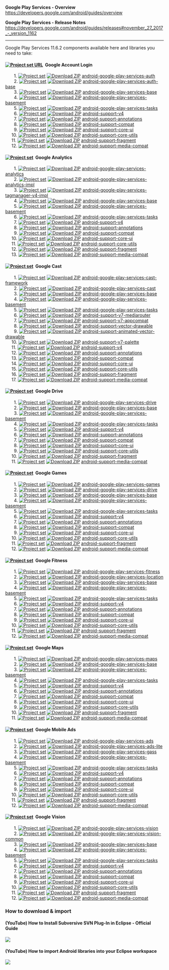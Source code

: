**Google Play Services - Overview**<br/>
https://developers.google.com/android/guides/overview

**Google Play Services - Release Notes**<br/>
https://developers.google.com/android/guides/releases#november_27_2017_-_version_1162

---

Google Play Services 11.6.2 components available here and libraries you need to take:

#### [<img src="https://goo.gl/1VmF4W" title="Project set URL" align="top" />](https://raw.githubusercontent.com/dandar3/android-google-play-services-auth/11.6.2/.projectset) &#160;Google Account Login
&#160;&#160;&#160;&#160;&#160;&#160;&#160;1. [<img src="https://goo.gl/1VmF4W" title="Project set" align="top" />](https://raw.githubusercontent.com/dandar3/android-google-play-services-auth/11.6.2/.projectset)                  [<img src="https://goo.gl/23is9U" title="Download ZIP" align="top" />](https://github.com/dandar3/android-google-play-services-auth/archive/11.6.2.zip)                                 [android-google-play-services-auth](https://github.com/dandar3/android-google-play-services-auth/tree/11.6.2)<br/>
&#160;&#160;&#160;&#160;&#160;&#160;&#160;2. [<img src="https://goo.gl/1VmF4W" title="Project set" align="top" />](https://raw.githubusercontent.com/dandar3/android-google-play-services-auth-base/11.6.2/.projectset)             [<img src="https://goo.gl/23is9U" title="Download ZIP" align="top" />](https://github.com/dandar3/android-google-play-services-auth-base/archive/11.6.2.zip)                            [android-google-play-services-auth-base](https://github.com/dandar3/android-google-play-services-auth-base/tree/11.6.2)<br/>
&#160;&#160;&#160;&#160;&#160;&#160;&#160;3. [<img src="https://goo.gl/1VmF4W" title="Project set" align="top" />](https://raw.githubusercontent.com/dandar3/android-google-play-services-base/11.6.2/.projectset)                  [<img src="https://goo.gl/23is9U" title="Download ZIP" align="top" />](https://github.com/dandar3/android-google-play-services-base/archive/11.6.2.zip)                                 [android-google-play-services-base](https://github.com/dandar3/android-google-play-services-base/tree/11.6.2)<br/>
&#160;&#160;&#160;&#160;&#160;&#160;&#160;4. [<img src="https://goo.gl/1VmF4W" title="Project set" align="top" />](https://raw.githubusercontent.com/dandar3/android-google-play-services-basement/11.6.2/.projectset)              [<img src="https://goo.gl/23is9U" title="Download ZIP" align="top" />](https://github.com/dandar3/android-google-play-services-basement/archive/11.6.2.zip)                             [android-google-play-services-basement](https://github.com/dandar3/android-google-play-services-basement/tree/11.6.2)<br/>
&#160;&#160;&#160;&#160;&#160;&#160;&#160;5. [<img src="https://goo.gl/1VmF4W" title="Project set" align="top" />](https://raw.githubusercontent.com/dandar3/android-google-play-services-tasks/11.6.2/.projectset)                 [<img src="https://goo.gl/23is9U" title="Download ZIP" align="top" />](https://github.com/dandar3/android-google-play-services-tasks/archive/11.6.2.zip)                                [android-google-play-services-tasks](https://github.com/dandar3/android-google-play-services-tasks/tree/11.6.2)<br/>
&#160;&#160;&#160;&#160;&#160;&#160;&#160;6. [<img src="https://goo.gl/1VmF4W" title="Project set" align="top" />](https://raw.githubusercontent.com/dandar3/android-support-v4/27.0.2/.projectset)                                 [<img src="https://goo.gl/23is9U" title="Download ZIP" align="top" />](https://github.com/dandar3/android-support-v4/archive/27.0.2.zip)                                                [android-support-v4](https://github.com/dandar3/android-support-v4/tree/27.0.2)<br/>
&#160;&#160;&#160;&#160;&#160;&#160;&#160;7. [<img src="https://goo.gl/1VmF4W" title="Project set" align="top" />](https://raw.githubusercontent.com/dandar3/android-support-annotations/27.0.2/.projectset)                        [<img src="https://goo.gl/23is9U" title="Download ZIP" align="top" />](https://github.com/dandar3/android-support-annotations/archive/27.0.2.zip)                                       [android-support-annotations](https://github.com/dandar3/android-support-annotations/tree/27.0.2)<br/>
&#160;&#160;&#160;&#160;&#160;&#160;&#160;8. [<img src="https://goo.gl/1VmF4W" title="Project set" align="top" />](https://raw.githubusercontent.com/dandar3/android-support-compat/27.0.2/.projectset)                             [<img src="https://goo.gl/23is9U" title="Download ZIP" align="top" />](https://github.com/dandar3/android-support-compat/archive/27.0.2.zip)                                            [android-support-compat](https://github.com/dandar3/android-support-compat/tree/27.0.2)<br/>
&#160;&#160;&#160;&#160;&#160;&#160;&#160;9. [<img src="https://goo.gl/1VmF4W" title="Project set" align="top" />](https://raw.githubusercontent.com/dandar3/android-support-core-ui/27.0.2/.projectset)                            [<img src="https://goo.gl/23is9U" title="Download ZIP" align="top" />](https://github.com/dandar3/android-support-core-ui/archive/27.0.2.zip)                                           [android-support-core-ui](https://github.com/dandar3/android-support-core-ui/tree/27.0.2)<br/>
&#160;&#160;&#160;&#160;&#160;10.            [<img src="https://goo.gl/1VmF4W" title="Project set" align="top" />](https://raw.githubusercontent.com/dandar3/android-support-core-utils/27.0.2/.projectset)                         [<img src="https://goo.gl/23is9U" title="Download ZIP" align="top" />](https://github.com/dandar3/android-support-core-utils/archive/27.0.2.zip)                                        [android-support-core-utils](https://github.com/dandar3/android-support-core-utils/tree/27.0.2)<br/>
&#160;&#160;&#160;&#160;&#160;11.            [<img src="https://goo.gl/1VmF4W" title="Project set" align="top" />](https://raw.githubusercontent.com/dandar3/android-support-fragment/27.0.2/.projectset)                           [<img src="https://goo.gl/23is9U" title="Download ZIP" align="top" />](https://github.com/dandar3/android-support-fragment/archive/27.0.2.zip)                                          [android-support-fragment](https://github.com/dandar3/android-support-fragment/tree/27.0.2)<br/>
&#160;&#160;&#160;&#160;&#160;12.            [<img src="https://goo.gl/1VmF4W" title="Project set" align="top" />](https://raw.githubusercontent.com/dandar3/android-support-media-compat/27.0.2/.projectset)                       [<img src="https://goo.gl/23is9U" title="Download ZIP" align="top" />](https://github.com/dandar3/android-support-media-compat/archive/27.0.2.zip)                                      [android-support-media-compat](https://github.com/dandar3/android-support-media-compat/tree/27.0.2)<br/>

#### [<img src="https://goo.gl/1VmF4W" title="Project set" align="top" />](https://raw.githubusercontent.com/dandar3/android-google-play-services-analytics/11.6.2/.projectset) &#160;Google Analytics
&#160;&#160;&#160;&#160;&#160;&#160;&#160;1. [<img src="https://goo.gl/1VmF4W" title="Project set" align="top" />](https://raw.githubusercontent.com/dandar3/android-google-play-services-analytics/11.6.2/.projectset)             [<img src="https://goo.gl/23is9U" title="Download ZIP" align="top" />](https://raw.githubusercontent.com/dandar3/android-google-play-services-analytics/archive/11.6.2.zip)             [android-google-play-services-analytics](https://github.com/dandar3/android-google-play-services-analytics/tree/11.6.2)<br/>
&#160;&#160;&#160;&#160;&#160;&#160;&#160;2. [<img src="https://goo.gl/1VmF4W" title="Project set" align="top" />](https://raw.githubusercontent.com/dandar3/android-google-play-services-analytics-impl/11.6.2/.projectset)        [<img src="https://goo.gl/23is9U" title="Download ZIP" align="top" />](https://raw.githubusercontent.com/dandar3/android-google-play-services-analytics-impl/archive/11.6.2.zip)        [android-google-play-services-analytics-impl](https://github.com/dandar3/android-google-play-services-analytics-impl/tree/11.6.2)<br/>
&#160;&#160;&#160;&#160;&#160;&#160;&#160;3. [<img src="https://goo.gl/1VmF4W" title="Project set" align="top" />](https://raw.githubusercontent.com/dandar3/android-google-play-services-tagmanager-v4-impl/11.6.2/.projectset)    [<img src="https://goo.gl/23is9U" title="Download ZIP" align="top" />](https://raw.githubusercontent.com/dandar3/android-google-play-services-tagmanager-v4-impl/archive/11.6.2.zip)    [android-google-play-services-tagmanager-v4-impl](https://github.com/dandar3/android-google-play-services-tagmanager-v4-impl/tree/11.6.2)<br/>
&#160;&#160;&#160;&#160;&#160;&#160;&#160;4. [<img src="https://goo.gl/1VmF4W" title="Project set" align="top" />](https://raw.githubusercontent.com/dandar3/android-google-play-services-base/11.6.2/.projectset)                  [<img src="https://goo.gl/23is9U" title="Download ZIP" align="top" />](https://raw.githubusercontent.com/dandar3/android-google-play-services-base/archive/11.6.2.zip)                  [android-google-play-services-base](https://github.com/dandar3/android-google-play-services-base/tree/11.6.2)<br/>
&#160;&#160;&#160;&#160;&#160;&#160;&#160;5. [<img src="https://goo.gl/1VmF4W" title="Project set" align="top" />](https://raw.githubusercontent.com/dandar3/android-google-play-services-basement/11.6.2/.projectset)              [<img src="https://goo.gl/23is9U" title="Download ZIP" align="top" />](https://raw.githubusercontent.com/dandar3/android-google-play-services-basement/archive/11.6.2.zip)              [android-google-play-services-basement](https://github.com/dandar3/android-google-play-services-basement/tree/11.6.2)<br/>
&#160;&#160;&#160;&#160;&#160;&#160;&#160;6. [<img src="https://goo.gl/1VmF4W" title="Project set" align="top" />](https://raw.githubusercontent.com/dandar3/android-google-play-services-tasks/11.6.2/.projectset)                 [<img src="https://goo.gl/23is9U" title="Download ZIP" align="top" />](https://raw.githubusercontent.com/dandar3/android-google-play-services-tasks/archive/11.6.2.zip)                 [android-google-play-services-tasks](https://github.com/dandar3/android-google-play-services-tasks/tree/11.6.2)<br/>
&#160;&#160;&#160;&#160;&#160;&#160;&#160;7. [<img src="https://goo.gl/1VmF4W" title="Project set" align="top" />](https://raw.githubusercontent.com/dandar3/android-support-v4/27.0.2/.projectset)                                 [<img src="https://goo.gl/23is9U" title="Download ZIP" align="top" />](https://github.com/dandar3/android-support-v4/archive/27.0.2.zip)                                                [android-support-v4](https://github.com/dandar3/android-support-v4/tree/27.0.2)<br/>
&#160;&#160;&#160;&#160;&#160;&#160;&#160;8. [<img src="https://goo.gl/1VmF4W" title="Project set" align="top" />](https://raw.githubusercontent.com/dandar3/android-support-annotations/27.0.2/.projectset)                        [<img src="https://goo.gl/23is9U" title="Download ZIP" align="top" />](https://github.com/dandar3/android-support-annotations/archive/27.0.2.zip)                                       [android-support-annotations](https://github.com/dandar3/android-support-annotations/tree/27.0.2)<br/>
&#160;&#160;&#160;&#160;&#160;&#160;&#160;9. [<img src="https://goo.gl/1VmF4W" title="Project set" align="top" />](https://raw.githubusercontent.com/dandar3/android-support-compat/27.0.2/.projectset)                             [<img src="https://goo.gl/23is9U" title="Download ZIP" align="top" />](https://github.com/dandar3/android-support-compat/archive/27.0.2.zip)                                            [android-support-compat](https://github.com/dandar3/android-support-compat/tree/27.0.2)<br/>
&#160;&#160;&#160;&#160;&#160;10.            [<img src="https://goo.gl/1VmF4W" title="Project set" align="top" />](https://raw.githubusercontent.com/dandar3/android-support-core-ui/27.0.2/.projectset)                            [<img src="https://goo.gl/23is9U" title="Download ZIP" align="top" />](https://github.com/dandar3/android-support-core-ui/archive/27.0.2.zip)                                           [android-support-core-ui](https://github.com/dandar3/android-support-core-ui/tree/27.0.2)<br/>
&#160;&#160;&#160;&#160;&#160;11.            [<img src="https://goo.gl/1VmF4W" title="Project set" align="top" />](https://raw.githubusercontent.com/dandar3/android-support-core-utils/27.0.2/.projectset)                         [<img src="https://goo.gl/23is9U" title="Download ZIP" align="top" />](https://github.com/dandar3/android-support-core-utils/archive/27.0.2.zip)                                        [android-support-core-utils](https://github.com/dandar3/android-support-core-utils/tree/27.0.2)<br/>
&#160;&#160;&#160;&#160;&#160;12.            [<img src="https://goo.gl/1VmF4W" title="Project set" align="top" />](https://raw.githubusercontent.com/dandar3/android-support-fragment/27.0.2/.projectset)                           [<img src="https://goo.gl/23is9U" title="Download ZIP" align="top" />](https://github.com/dandar3/android-support-fragment/archive/27.0.2.zip)                                          [android-support-fragment](https://github.com/dandar3/android-support-fragment/tree/27.0.2)<br/>
&#160;&#160;&#160;&#160;&#160;13.            [<img src="https://goo.gl/1VmF4W" title="Project set" align="top" />](https://raw.githubusercontent.com/dandar3/android-support-media-compat/27.0.2/.projectset)                       [<img src="https://goo.gl/23is9U" title="Download ZIP" align="top" />](https://github.com/dandar3/android-support-media-compat/archive/27.0.2.zip)                                      [android-support-media-compat](https://github.com/dandar3/android-support-media-compat/tree/27.0.2)<br/>

#### [<img src="https://goo.gl/1VmF4W" title="Project set" align="top" />](https://raw.githubusercontent.com/dandar3/android-google-play-services-cast-framework/11.6.2/.projectset) &#160;Google Cast
&#160;&#160;&#160;&#160;&#160;&#160;&#160;1. [<img src="https://goo.gl/1VmF4W" title="Project set" align="top" />](https://raw.githubusercontent.com/dandar3/android-google-play-services-cast-framework/11.6.2/.projectset)        [<img src="https://goo.gl/23is9U" title="Download ZIP" align="top" />](https://raw.githubusercontent.com/dandar3/android-google-play-services-cast-framework/archive/11.6.2.zip)        [android-google-play-services-cast-framework](https://github.com/dandar3/android-google-play-services-cast-framework/tree/11.6.2)<br/>
&#160;&#160;&#160;&#160;&#160;&#160;&#160;2. [<img src="https://goo.gl/1VmF4W" title="Project set" align="top" />](https://raw.githubusercontent.com/dandar3/android-google-play-services-cast/11.6.2/.projectset)                  [<img src="https://goo.gl/23is9U" title="Download ZIP" align="top" />](https://raw.githubusercontent.com/dandar3/android-google-play-services-cast/archive/11.6.2.zip)                  [android-google-play-services-cast](https://github.com/dandar3/android-google-play-services-cast/tree/11.6.2)<br/>
&#160;&#160;&#160;&#160;&#160;&#160;&#160;3. [<img src="https://goo.gl/1VmF4W" title="Project set" align="top" />](https://raw.githubusercontent.com/dandar3/android-google-play-services-base/11.6.2/.projectset)                  [<img src="https://goo.gl/23is9U" title="Download ZIP" align="top" />](https://raw.githubusercontent.com/dandar3/android-google-play-services-base/archive/11.6.2.zip)                  [android-google-play-services-base](https://github.com/dandar3/android-google-play-services-base/tree/11.6.2)<br/>
&#160;&#160;&#160;&#160;&#160;&#160;&#160;4. [<img src="https://goo.gl/1VmF4W" title="Project set" align="top" />](https://raw.githubusercontent.com/dandar3/android-google-play-services-basement/11.6.2/.projectset)              [<img src="https://goo.gl/23is9U" title="Download ZIP" align="top" />](https://raw.githubusercontent.com/dandar3/android-google-play-services-basement/archive/11.6.2.zip)              [android-google-play-services-basement](https://github.com/dandar3/android-google-play-services-basement/tree/11.6.2)<br/>
&#160;&#160;&#160;&#160;&#160;&#160;&#160;5. [<img src="https://goo.gl/1VmF4W" title="Project set" align="top" />](https://raw.githubusercontent.com/dandar3/android-google-play-services-tasks/11.6.2/.projectset)                 [<img src="https://goo.gl/23is9U" title="Download ZIP" align="top" />](https://raw.githubusercontent.com/dandar3/android-google-play-services-tasks/archive/11.6.2.zip)                 [android-google-play-services-tasks](https://github.com/dandar3/android-google-play-services-tasks/tree/11.6.2)<br/>
&#160;&#160;&#160;&#160;&#160;&#160;&#160;6. [<img src="https://goo.gl/1VmF4W" title="Project set" align="top" />](https://raw.githubusercontent.com/dandar3/android-support-v7-mediarouter/27.0.2/.projectset)                     [<img src="https://goo.gl/23is9U" title="Download ZIP" align="top" />](https://raw.githubusercontent.com/dandar3/android-support-v7-mediarouter/archive/27.0.2.zip)                     [android-support-v7-mediarouter](https://github.com/dandar3/android-support-v7-mediarouter/tree/27.0.2)<br/>
&#160;&#160;&#160;&#160;&#160;&#160;&#160;7. [<img src="https://goo.gl/1VmF4W" title="Project set" align="top" />](https://raw.githubusercontent.com/dandar3/android-support-v7-appcompat/27.0.2/.projectset)                       [<img src="https://goo.gl/23is9U" title="Download ZIP" align="top" />](https://raw.githubusercontent.com/dandar3/android-support-v7-appcompat/archive/27.0.2.zip)                       [android-support-v7-appcompat](https://github.com/dandar3/android-support-v7-appcompat/tree/27.0.2)<br/>
&#160;&#160;&#160;&#160;&#160;&#160;&#160;8. [<img src="https://goo.gl/1VmF4W" title="Project set" align="top" />](https://raw.githubusercontent.com/dandar3/android-support-vector-drawable/27.0.2/.projectset)                    [<img src="https://goo.gl/23is9U" title="Download ZIP" align="top" />](https://raw.githubusercontent.com/dandar3/android-support-vector-drawable/archive/27.0.2.zip)                    [android-support-vector-drawable](https://github.com/dandar3/android-support-vector-drawable/tree/27.0.2)<br/>
&#160;&#160;&#160;&#160;&#160;&#160;&#160;9. [<img src="https://goo.gl/1VmF4W" title="Project set" align="top" />](https://raw.githubusercontent.com/dandar3/android-support-animated-vector-drawable/27.0.2/.projectset)           [<img src="https://goo.gl/23is9U" title="Download ZIP" align="top" />](https://raw.githubusercontent.com/dandar3/android-support-animated-vector-drawable/archive/27.0.2.zip)           [android-support-animated-vector-drawable](https://github.com/dandar3/android-support-animated-vector-drawable/tree/27.0.2)<br/>
&#160;&#160;&#160;&#160;&#160;10.            [<img src="https://goo.gl/1VmF4W" title="Project set" align="top" />](https://raw.githubusercontent.com/dandar3/android-support-v7-palette/27.0.2/.projectset)                         [<img src="https://goo.gl/23is9U" title="Download ZIP" align="top" />](https://raw.githubusercontent.com/dandar3/android-support-v7-palette/archive/27.0.2.zip)                         [android-support-v7-palette](https://github.com/dandar3/android-support-v7-palette/tree/27.0.2)<br/>
&#160;&#160;&#160;&#160;&#160;11.            [<img src="https://goo.gl/1VmF4W" title="Project set" align="top" />](https://raw.githubusercontent.com/dandar3/android-support-v4/27.0.2/.projectset)                                 [<img src="https://goo.gl/23is9U" title="Download ZIP" align="top" />](https://github.com/dandar3/android-support-v4/archive/27.0.2.zip)                                                [android-support-v4](https://github.com/dandar3/android-support-v4/tree/27.0.2)<br/>
&#160;&#160;&#160;&#160;&#160;12.            [<img src="https://goo.gl/1VmF4W" title="Project set" align="top" />](https://raw.githubusercontent.com/dandar3/android-support-annotations/27.0.2/.projectset)                        [<img src="https://goo.gl/23is9U" title="Download ZIP" align="top" />](https://github.com/dandar3/android-support-annotations/archive/27.0.2.zip)                                       [android-support-annotations](https://github.com/dandar3/android-support-annotations/tree/27.0.2)<br/>
&#160;&#160;&#160;&#160;&#160;13.            [<img src="https://goo.gl/1VmF4W" title="Project set" align="top" />](https://raw.githubusercontent.com/dandar3/android-support-compat/27.0.2/.projectset)                             [<img src="https://goo.gl/23is9U" title="Download ZIP" align="top" />](https://github.com/dandar3/android-support-compat/archive/27.0.2.zip)                                            [android-support-compat](https://github.com/dandar3/android-support-compat/tree/27.0.2)<br/>
&#160;&#160;&#160;&#160;&#160;14.            [<img src="https://goo.gl/1VmF4W" title="Project set" align="top" />](https://raw.githubusercontent.com/dandar3/android-support-core-ui/27.0.2/.projectset)                            [<img src="https://goo.gl/23is9U" title="Download ZIP" align="top" />](https://github.com/dandar3/android-support-core-ui/archive/27.0.2.zip)                                           [android-support-core-ui](https://github.com/dandar3/android-support-core-ui/tree/27.0.2)<br/>
&#160;&#160;&#160;&#160;&#160;15.            [<img src="https://goo.gl/1VmF4W" title="Project set" align="top" />](https://raw.githubusercontent.com/dandar3/android-support-core-utils/27.0.2/.projectset)                         [<img src="https://goo.gl/23is9U" title="Download ZIP" align="top" />](https://github.com/dandar3/android-support-core-utils/archive/27.0.2.zip)                                        [android-support-core-utils](https://github.com/dandar3/android-support-core-utils/tree/27.0.2)<br/>
&#160;&#160;&#160;&#160;&#160;16.            [<img src="https://goo.gl/1VmF4W" title="Project set" align="top" />](https://raw.githubusercontent.com/dandar3/android-support-fragment/27.0.2/.projectset)                           [<img src="https://goo.gl/23is9U" title="Download ZIP" align="top" />](https://github.com/dandar3/android-support-fragment/archive/27.0.2.zip)                                          [android-support-fragment](https://github.com/dandar3/android-support-fragment/tree/27.0.2)<br/>
&#160;&#160;&#160;&#160;&#160;17.            [<img src="https://goo.gl/1VmF4W" title="Project set" align="top" />](https://raw.githubusercontent.com/dandar3/android-support-media-compat/27.0.2/.projectset)                       [<img src="https://goo.gl/23is9U" title="Download ZIP" align="top" />](https://github.com/dandar3/android-support-media-compat/archive/27.0.2.zip)                                      [android-support-media-compat](https://github.com/dandar3/android-support-media-compat/tree/27.0.2)<br/>

#### [<img src="https://goo.gl/1VmF4W" title="Project set" align="top" />](https://raw.githubusercontent.com/dandar3/android-google-play-services-drive/11.6.2/.projectset) &#160;Google Drive
&#160;&#160;&#160;&#160;&#160;&#160;&#160;1. [<img src="https://goo.gl/1VmF4W" title="Project set" align="top" />](https://raw.githubusercontent.com/dandar3/android-google-play-services-drive/11.6.2/.projectset)                 [<img src="https://goo.gl/23is9U" title="Download ZIP" align="top" />](https://raw.githubusercontent.com/dandar3/android-google-play-services-drive/archive/11.6.2.zip)                 [android-google-play-services-drive](https://github.com/dandar3/android-google-play-services-drive/tree/11.6.2)<br/>
&#160;&#160;&#160;&#160;&#160;&#160;&#160;2. [<img src="https://goo.gl/1VmF4W" title="Project set" align="top" />](https://raw.githubusercontent.com/dandar3/android-google-play-services-base/11.6.2/.projectset)                  [<img src="https://goo.gl/23is9U" title="Download ZIP" align="top" />](https://raw.githubusercontent.com/dandar3/android-google-play-services-base/archive/11.6.2.zip)                  [android-google-play-services-base](https://github.com/dandar3/android-google-play-services-base/tree/11.6.2)<br/>
&#160;&#160;&#160;&#160;&#160;&#160;&#160;3. [<img src="https://goo.gl/1VmF4W" title="Project set" align="top" />](https://raw.githubusercontent.com/dandar3/android-google-play-services-basement/11.6.2/.projectset)              [<img src="https://goo.gl/23is9U" title="Download ZIP" align="top" />](https://raw.githubusercontent.com/dandar3/android-google-play-services-basement/archive/11.6.2.zip)              [android-google-play-services-basement](https://github.com/dandar3/android-google-play-services-basement/tree/11.6.2)<br/>
&#160;&#160;&#160;&#160;&#160;&#160;&#160;4. [<img src="https://goo.gl/1VmF4W" title="Project set" align="top" />](https://raw.githubusercontent.com/dandar3/android-google-play-services-tasks/11.6.2/.projectset)                 [<img src="https://goo.gl/23is9U" title="Download ZIP" align="top" />](https://raw.githubusercontent.com/dandar3/android-google-play-services-tasks/archive/11.6.2.zip)                 [android-google-play-services-tasks](https://github.com/dandar3/android-google-play-services-tasks/tree/11.6.2)<br/>
&#160;&#160;&#160;&#160;&#160;&#160;&#160;5. [<img src="https://goo.gl/1VmF4W" title="Project set" align="top" />](https://raw.githubusercontent.com/dandar3/android-support-v4/27.0.2/.projectset)                                 [<img src="https://goo.gl/23is9U" title="Download ZIP" align="top" />](https://raw.githubusercontent.com/dandar3/android-support-v4/archive/27.0.2.zip)                                 [android-support-v4](https://raw.githubusercontent.com/dandar3/android-support-v4/tree/27.0.2)<br/>
&#160;&#160;&#160;&#160;&#160;&#160;&#160;6. [<img src="https://goo.gl/1VmF4W" title="Project set" align="top" />](https://raw.githubusercontent.com/dandar3/android-support-annotations/27.0.2/.projectset)                        [<img src="https://goo.gl/23is9U" title="Download ZIP" align="top" />](https://raw.githubusercontent.com/dandar3/android-support-annotations/archive/27.0.2.zip)                        [android-support-annotations](https://raw.githubusercontent.com/dandar3/android-support-annotations/tree/27.0.2)<br/>
&#160;&#160;&#160;&#160;&#160;&#160;&#160;7. [<img src="https://goo.gl/1VmF4W" title="Project set" align="top" />](https://raw.githubusercontent.com/dandar3/android-support-compat/27.0.2/.projectset)                             [<img src="https://goo.gl/23is9U" title="Download ZIP" align="top" />](https://github.com/dandar3/android-support-compat/archive/27.0.2.zip)                                            [android-support-compat](https://raw.githubusercontent.com/dandar3/android-support-compat/tree/27.0.2)<br/>
&#160;&#160;&#160;&#160;&#160;&#160;&#160;8. [<img src="https://goo.gl/1VmF4W" title="Project set" align="top" />](https://raw.githubusercontent.com/dandar3/android-support-core-ui/27.0.2/.projectset)                            [<img src="https://goo.gl/23is9U" title="Download ZIP" align="top" />](https://github.com/dandar3/android-support-core-ui/archive/27.0.2.zip)                                           [android-support-core-ui](https://raw.githubusercontent.com/dandar3/android-support-core-ui/tree/27.0.2)<br/>
&#160;&#160;&#160;&#160;&#160;&#160;&#160;9. [<img src="https://goo.gl/1VmF4W" title="Project set" align="top" />](https://raw.githubusercontent.com/dandar3/android-support-core-utils/27.0.2/.projectset)                         [<img src="https://goo.gl/23is9U" title="Download ZIP" align="top" />](https://github.com/dandar3/android-support-core-utils/archive/27.0.2.zip)                                        [android-support-core-utils](https://raw.githubusercontent.com/dandar3/android-support-core-utils/tree/27.0.2)<br/>
&#160;&#160;&#160;&#160;&#160;10.            [<img src="https://goo.gl/1VmF4W" title="Project set" align="top" />](https://raw.githubusercontent.com/dandar3/android-support-fragment/27.0.2/.projectset)                           [<img src="https://goo.gl/23is9U" title="Download ZIP" align="top" />](https://github.com/dandar3/android-support-fragment/archive/27.0.2.zip)                                          [android-support-fragment](https://raw.githubusercontent.com/dandar3/android-support-fragment/tree/27.0.2)<br/>
&#160;&#160;&#160;&#160;&#160;11.            [<img src="https://goo.gl/1VmF4W" title="Project set" align="top" />](https://raw.githubusercontent.com/dandar3/android-support-media-compat/27.0.2/.projectset)                       [<img src="https://goo.gl/23is9U" title="Download ZIP" align="top" />](https://github.com/dandar3/android-support-media-compat/archive/27.0.2.zip)                                      [android-support-media-compat](https://raw.githubusercontent.com/dandar3/android-support-media-compat/tree/27.0.2)<br/>

#### [<img src="https://goo.gl/1VmF4W" title="Project set" align="top" />](https://raw.githubusercontent.com/dandar3/android-google-play-services-games/11.6.2/.projectset) &#160;Google Games
&#160;&#160;&#160;&#160;&#160;&#160;&#160;1. [<img src="https://goo.gl/1VmF4W" title="Project set" align="top" />](https://raw.githubusercontent.com/dandar3/android-google-play-services-games/11.6.2/.projectset)                 [<img src="https://goo.gl/23is9U" title="Download ZIP" align="top" />](https://raw.githubusercontent.com/dandar3/android-google-play-services-games/archive/11.6.2.zip)                 [android-google-play-services-games](https://github.com/dandar3/android-google-play-services-games/tree/11.6.2)<br/>
&#160;&#160;&#160;&#160;&#160;&#160;&#160;2. [<img src="https://goo.gl/1VmF4W" title="Project set" align="top" />](https://raw.githubusercontent.com/dandar3/android-google-play-services-drive/11.6.2/.projectset)                 [<img src="https://goo.gl/23is9U" title="Download ZIP" align="top" />](https://raw.githubusercontent.com/dandar3/android-google-play-services-drive/archive/11.6.2.zip)                 [android-google-play-services-drive](https://github.com/dandar3/android-google-play-services-drive/tree/11.6.2)<br/>
&#160;&#160;&#160;&#160;&#160;&#160;&#160;3. [<img src="https://goo.gl/1VmF4W" title="Project set" align="top" />](https://raw.githubusercontent.com/dandar3/android-google-play-services-base/11.6.2/.projectset)                  [<img src="https://goo.gl/23is9U" title="Download ZIP" align="top" />](https://raw.githubusercontent.com/dandar3/android-google-play-services-base/archive/11.6.2.zip)                  [android-google-play-services-base](https://github.com/dandar3/android-google-play-services-base/tree/11.6.2)<br/>
&#160;&#160;&#160;&#160;&#160;&#160;&#160;4. [<img src="https://goo.gl/1VmF4W" title="Project set" align="top" />](https://raw.githubusercontent.com/dandar3/android-google-play-services-basement/11.6.2/.projectset)              [<img src="https://goo.gl/23is9U" title="Download ZIP" align="top" />](https://raw.githubusercontent.com/dandar3/android-google-play-services-basement/archive/11.6.2.zip)              [android-google-play-services-basement](https://github.com/dandar3/android-google-play-services-basement/tree/11.6.2)<br/>
&#160;&#160;&#160;&#160;&#160;&#160;&#160;5. [<img src="https://goo.gl/1VmF4W" title="Project set" align="top" />](https://raw.githubusercontent.com/dandar3/android-google-play-services-tasks/11.6.2/.projectset)                 [<img src="https://goo.gl/23is9U" title="Download ZIP" align="top" />](https://raw.githubusercontent.com/dandar3/android-google-play-services-tasks/archive/11.6.2.zip)                 [android-google-play-services-tasks](https://github.com/dandar3/android-google-play-services-tasks/tree/11.6.2)<br/>
&#160;&#160;&#160;&#160;&#160;&#160;&#160;6. [<img src="https://goo.gl/1VmF4W" title="Project set" align="top" />](https://raw.githubusercontent.com/dandar3/android-support-v4/27.0.2/.projectset)                                 [<img src="https://goo.gl/23is9U" title="Download ZIP" align="top" />](https://raw.githubusercontent.com/dandar3/android-support-v4/archive/27.0.2.zip)                                 [android-support-v4](https://raw.githubusercontent.com/dandar3/android-support-v4/tree/27.0.2)<br/>
&#160;&#160;&#160;&#160;&#160;&#160;&#160;7. [<img src="https://goo.gl/1VmF4W" title="Project set" align="top" />](https://raw.githubusercontent.com/dandar3/android-support-annotations/27.0.2/.projectset)                        [<img src="https://goo.gl/23is9U" title="Download ZIP" align="top" />](https://raw.githubusercontent.com/dandar3/android-support-annotations/archive/27.0.2.zip)                        [android-support-annotations](https://raw.githubusercontent.com/dandar3/android-support-annotations/tree/27.0.2)<br/>
&#160;&#160;&#160;&#160;&#160;&#160;&#160;8. [<img src="https://goo.gl/1VmF4W" title="Project set" align="top" />](https://raw.githubusercontent.com/dandar3/android-support-compat/27.0.2/.projectset)                             [<img src="https://goo.gl/23is9U" title="Download ZIP" align="top" />](https://github.com/dandar3/android-support-compat/archive/27.0.2.zip)                                            [android-support-compat](https://raw.githubusercontent.com/dandar3/android-support-compat/tree/27.0.2)<br/>
&#160;&#160;&#160;&#160;&#160;&#160;&#160;9. [<img src="https://goo.gl/1VmF4W" title="Project set" align="top" />](https://raw.githubusercontent.com/dandar3/android-support-core-ui/27.0.2/.projectset)                            [<img src="https://goo.gl/23is9U" title="Download ZIP" align="top" />](https://github.com/dandar3/android-support-core-ui/archive/27.0.2.zip)                                           [android-support-core-ui](https://raw.githubusercontent.com/dandar3/android-support-core-ui/tree/27.0.2)<br/>
&#160;&#160;&#160;&#160;&#160;10.            [<img src="https://goo.gl/1VmF4W" title="Project set" align="top" />](https://raw.githubusercontent.com/dandar3/android-support-core-utils/27.0.2/.projectset)                         [<img src="https://goo.gl/23is9U" title="Download ZIP" align="top" />](https://github.com/dandar3/android-support-core-utils/archive/27.0.2.zip)                                        [android-support-core-utils](https://raw.githubusercontent.com/dandar3/android-support-core-utils/tree/27.0.2)<br/>
&#160;&#160;&#160;&#160;&#160;11.            [<img src="https://goo.gl/1VmF4W" title="Project set" align="top" />](https://raw.githubusercontent.com/dandar3/android-support-fragment/27.0.2/.projectset)                           [<img src="https://goo.gl/23is9U" title="Download ZIP" align="top" />](https://github.com/dandar3/android-support-fragment/archive/27.0.2.zip)                                          [android-support-fragment](https://raw.githubusercontent.com/dandar3/android-support-fragment/tree/27.0.2)<br/>
&#160;&#160;&#160;&#160;&#160;12.            [<img src="https://goo.gl/1VmF4W" title="Project set" align="top" />](https://raw.githubusercontent.com/dandar3/android-support-media-compat/27.0.2/.projectset)                       [<img src="https://goo.gl/23is9U" title="Download ZIP" align="top" />](https://github.com/dandar3/android-support-media-compat/archive/27.0.2.zip)                                      [android-support-media-compat](https://raw.githubusercontent.com/dandar3/android-support-media-compat/tree/27.0.2)<br/>

#### [<img src="https://goo.gl/1VmF4W" title="Project set" align="top" />](https://raw.githubusercontent.com/dandar3/android-google-play-services-fitness/11.6.2/.projectset) &#160;Google Fitness
&#160;&#160;&#160;&#160;&#160;&#160;&#160;1. [<img src="https://goo.gl/1VmF4W" title="Project set" align="top" />](https://raw.githubusercontent.com/dandar3/android-google-play-services-fitness/11.6.2/.projectset)               [<img src="https://goo.gl/23is9U" title="Download ZIP" align="top" />](https://raw.githubusercontent.com/dandar3/android-google-play-services-fitness/archive/11.6.2.zip)               [android-google-play-services-fitness](https://github.com/dandar3/android-google-play-services-fitness/tree/11.6.2)<br/>
&#160;&#160;&#160;&#160;&#160;&#160;&#160;2. [<img src="https://goo.gl/1VmF4W" title="Project set" align="top" />](https://raw.githubusercontent.com/dandar3/android-google-play-services-location/11.6.2/.projectset)              [<img src="https://goo.gl/23is9U" title="Download ZIP" align="top" />](https://raw.githubusercontent.com/dandar3/android-google-play-services-location/archive/11.6.2.zip)              [android-google-play-services-location](https://github.com/dandar3/android-google-play-services-location/tree/11.6.2)<br/>
&#160;&#160;&#160;&#160;&#160;&#160;&#160;3. [<img src="https://goo.gl/1VmF4W" title="Project set" align="top" />](https://raw.githubusercontent.com/dandar3/android-google-play-services-base/11.6.2/.projectset)                  [<img src="https://goo.gl/23is9U" title="Download ZIP" align="top" />](https://raw.githubusercontent.com/dandar3/android-google-play-services-base/archive/11.6.2.zip)                  [android-google-play-services-base](https://github.com/dandar3/android-google-play-services-base/tree/11.6.2)<br/>
&#160;&#160;&#160;&#160;&#160;&#160;&#160;4. [<img src="https://goo.gl/1VmF4W" title="Project set" align="top" />](https://raw.githubusercontent.com/dandar3/android-google-play-services-basement/11.6.2/.projectset)              [<img src="https://goo.gl/23is9U" title="Download ZIP" align="top" />](https://raw.githubusercontent.com/dandar3/android-google-play-services-basement/archive/11.6.2.zip)              [android-google-play-services-basement](https://github.com/dandar3/android-google-play-services-basement/tree/11.6.2)<br/>
&#160;&#160;&#160;&#160;&#160;&#160;&#160;5. [<img src="https://goo.gl/1VmF4W" title="Project set" align="top" />](https://raw.githubusercontent.com/dandar3/android-google-play-services-tasks/11.6.2/.projectset)                 [<img src="https://goo.gl/23is9U" title="Download ZIP" align="top" />](https://raw.githubusercontent.com/dandar3/android-google-play-services-tasks/archive/11.6.2.zip)                 [android-google-play-services-tasks](https://github.com/dandar3/android-google-play-services-tasks/tree/11.6.2)<br/>
&#160;&#160;&#160;&#160;&#160;&#160;&#160;6. [<img src="https://goo.gl/1VmF4W" title="Project set" align="top" />](https://raw.githubusercontent.com/dandar3/android-support-v4/27.0.2/.projectset)                                 [<img src="https://goo.gl/23is9U" title="Download ZIP" align="top" />](https://raw.githubusercontent.com/dandar3/android-support-v4/archive/27.0.2.zip)                                 [android-support-v4](https://raw.githubusercontent.com/dandar3/android-support-v4/tree/27.0.2)<br/>
&#160;&#160;&#160;&#160;&#160;&#160;&#160;7. [<img src="https://goo.gl/1VmF4W" title="Project set" align="top" />](https://raw.githubusercontent.com/dandar3/android-support-annotations/27.0.2/.projectset)                        [<img src="https://goo.gl/23is9U" title="Download ZIP" align="top" />](https://raw.githubusercontent.com/dandar3/android-support-annotations/archive/27.0.2.zip)                        [android-support-annotations](https://raw.githubusercontent.com/dandar3/android-support-annotations/tree/27.0.2)<br/>
&#160;&#160;&#160;&#160;&#160;&#160;&#160;8. [<img src="https://goo.gl/1VmF4W" title="Project set" align="top" />](https://raw.githubusercontent.com/dandar3/android-support-compat/27.0.2/.projectset)                             [<img src="https://goo.gl/23is9U" title="Download ZIP" align="top" />](https://github.com/dandar3/android-support-compat/archive/27.0.2.zip)                                            [android-support-compat](https://raw.githubusercontent.com/dandar3/android-support-compat/tree/27.0.2)<br/>
&#160;&#160;&#160;&#160;&#160;&#160;&#160;9. [<img src="https://goo.gl/1VmF4W" title="Project set" align="top" />](https://raw.githubusercontent.com/dandar3/android-support-core-ui/27.0.2/.projectset)                            [<img src="https://goo.gl/23is9U" title="Download ZIP" align="top" />](https://github.com/dandar3/android-support-core-ui/archive/27.0.2.zip)                                           [android-support-core-ui](https://raw.githubusercontent.com/dandar3/android-support-core-ui/tree/27.0.2)<br/>
&#160;&#160;&#160;&#160;&#160;10.            [<img src="https://goo.gl/1VmF4W" title="Project set" align="top" />](https://raw.githubusercontent.com/dandar3/android-support-core-utils/27.0.2/.projectset)                         [<img src="https://goo.gl/23is9U" title="Download ZIP" align="top" />](https://github.com/dandar3/android-support-core-utils/archive/27.0.2.zip)                                        [android-support-core-utils](https://raw.githubusercontent.com/dandar3/android-support-core-utils/tree/27.0.2)<br/>
&#160;&#160;&#160;&#160;&#160;11.            [<img src="https://goo.gl/1VmF4W" title="Project set" align="top" />](https://raw.githubusercontent.com/dandar3/android-support-fragment/27.0.2/.projectset)                           [<img src="https://goo.gl/23is9U" title="Download ZIP" align="top" />](https://github.com/dandar3/android-support-fragment/archive/27.0.2.zip)                                          [android-support-fragment](https://raw.githubusercontent.com/dandar3/android-support-fragment/tree/27.0.2)<br/>
&#160;&#160;&#160;&#160;&#160;12.            [<img src="https://goo.gl/1VmF4W" title="Project set" align="top" />](https://raw.githubusercontent.com/dandar3/android-support-media-compat/27.0.2/.projectset)                       [<img src="https://goo.gl/23is9U" title="Download ZIP" align="top" />](https://github.com/dandar3/android-support-media-compat/archive/27.0.2.zip)                                      [android-support-media-compat](https://raw.githubusercontent.com/dandar3/android-support-media-compat/tree/27.0.2)<br/>

#### [<img src="https://goo.gl/1VmF4W" title="Project set" align="top" />](https://raw.githubusercontent.com/dandar3/android-google-play-services-maps/11.6.2/.projectset) &#160;Google Maps
&#160;&#160;&#160;&#160;&#160;&#160;&#160;1. [<img src="https://goo.gl/1VmF4W" title="Project set" align="top" />](https://raw.githubusercontent.com/dandar3/android-google-play-services-maps/11.6.2/.projectset)                  [<img src="https://goo.gl/23is9U" title="Download ZIP" align="top" />](https://raw.githubusercontent.com/dandar3/android-google-play-services-maps/archive/11.6.2.zip)                  [android-google-play-services-maps](https://github.com/dandar3/android-google-play-services-maps/tree/11.6.2)<br/>
&#160;&#160;&#160;&#160;&#160;&#160;&#160;2. [<img src="https://goo.gl/1VmF4W" title="Project set" align="top" />](https://raw.githubusercontent.com/dandar3/android-google-play-services-base/11.6.2/.projectset)                  [<img src="https://goo.gl/23is9U" title="Download ZIP" align="top" />](https://raw.githubusercontent.com/dandar3/android-google-play-services-base/archive/11.6.2.zip)                  [android-google-play-services-base](https://github.com/dandar3/android-google-play-services-base/tree/11.6.2)<br/>
&#160;&#160;&#160;&#160;&#160;&#160;&#160;3. [<img src="https://goo.gl/1VmF4W" title="Project set" align="top" />](https://raw.githubusercontent.com/dandar3/android-google-play-services-basement/11.6.2/.projectset)              [<img src="https://goo.gl/23is9U" title="Download ZIP" align="top" />](https://raw.githubusercontent.com/dandar3/android-google-play-services-basement/archive/11.6.2.zip)              [android-google-play-services-basement](https://github.com/dandar3/android-google-play-services-basement/tree/11.6.2)<br/>
&#160;&#160;&#160;&#160;&#160;&#160;&#160;4. [<img src="https://goo.gl/1VmF4W" title="Project set" align="top" />](https://raw.githubusercontent.com/dandar3/android-google-play-services-tasks/11.6.2/.projectset)                 [<img src="https://goo.gl/23is9U" title="Download ZIP" align="top" />](https://raw.githubusercontent.com/dandar3/android-google-play-services-tasks/archive/11.6.2.zip)                 [android-google-play-services-tasks](https://github.com/dandar3/android-google-play-services-tasks/tree/11.6.2)<br/>
&#160;&#160;&#160;&#160;&#160;&#160;&#160;5. [<img src="https://goo.gl/1VmF4W" title="Project set" align="top" />](https://raw.githubusercontent.com/dandar3/android-support-v4/27.0.2/.projectset)                                 [<img src="https://goo.gl/23is9U" title="Download ZIP" align="top" />](https://raw.githubusercontent.com/dandar3/android-support-v4/archive/27.0.2.zip)                                 [android-support-v4](https://raw.githubusercontent.com/dandar3/android-support-v4/tree/27.0.2)<br/>
&#160;&#160;&#160;&#160;&#160;&#160;&#160;6. [<img src="https://goo.gl/1VmF4W" title="Project set" align="top" />](https://raw.githubusercontent.com/dandar3/android-support-annotations/27.0.2/.projectset)                        [<img src="https://goo.gl/23is9U" title="Download ZIP" align="top" />](https://raw.githubusercontent.com/dandar3/android-support-annotations/archive/27.0.2.zip)                        [android-support-annotations](https://raw.githubusercontent.com/dandar3/android-support-annotations/tree/27.0.2)<br/>
&#160;&#160;&#160;&#160;&#160;&#160;&#160;7. [<img src="https://goo.gl/1VmF4W" title="Project set" align="top" />](https://raw.githubusercontent.com/dandar3/android-support-compat/27.0.2/.projectset)                             [<img src="https://goo.gl/23is9U" title="Download ZIP" align="top" />](https://github.com/dandar3/android-support-compat/archive/27.0.2.zip)                                            [android-support-compat](https://raw.githubusercontent.com/dandar3/android-support-compat/tree/27.0.2)<br/>
&#160;&#160;&#160;&#160;&#160;&#160;&#160;8. [<img src="https://goo.gl/1VmF4W" title="Project set" align="top" />](https://raw.githubusercontent.com/dandar3/android-support-core-ui/27.0.2/.projectset)                            [<img src="https://goo.gl/23is9U" title="Download ZIP" align="top" />](https://github.com/dandar3/android-support-core-ui/archive/27.0.2.zip)                                           [android-support-core-ui](https://raw.githubusercontent.com/dandar3/android-support-core-ui/tree/27.0.2)<br/>
&#160;&#160;&#160;&#160;&#160;&#160;&#160;9. [<img src="https://goo.gl/1VmF4W" title="Project set" align="top" />](https://raw.githubusercontent.com/dandar3/android-support-core-utils/27.0.2/.projectset)                         [<img src="https://goo.gl/23is9U" title="Download ZIP" align="top" />](https://github.com/dandar3/android-support-core-utils/archive/27.0.2.zip)                                        [android-support-core-utils](https://raw.githubusercontent.com/dandar3/android-support-core-utils/tree/27.0.2)<br/>
&#160;&#160;&#160;&#160;&#160;10.            [<img src="https://goo.gl/1VmF4W" title="Project set" align="top" />](https://raw.githubusercontent.com/dandar3/android-support-fragment/27.0.2/.projectset)                           [<img src="https://goo.gl/23is9U" title="Download ZIP" align="top" />](https://github.com/dandar3/android-support-fragment/archive/27.0.2.zip)                                          [android-support-fragment](https://raw.githubusercontent.com/dandar3/android-support-fragment/tree/27.0.2)<br/>
&#160;&#160;&#160;&#160;&#160;11.            [<img src="https://goo.gl/1VmF4W" title="Project set" align="top" />](https://raw.githubusercontent.com/dandar3/android-support-media-compat/27.0.2/.projectset)                       [<img src="https://goo.gl/23is9U" title="Download ZIP" align="top" />](https://github.com/dandar3/android-support-media-compat/archive/27.0.2.zip)                                      [android-support-media-compat](https://raw.githubusercontent.com/dandar3/android-support-media-compat/tree/27.0.2)<br/>

#### [<img src="https://goo.gl/1VmF4W" title="Project set" align="top" />](https://raw.githubusercontent.com/dandar3/android-google-play-services-ads/11.6.2/.projectset) &#160;Google Mobile Ads
&#160;&#160;&#160;&#160;&#160;&#160;&#160;1. [<img src="https://goo.gl/1VmF4W" title="Project set" align="top" />](https://raw.githubusercontent.com/dandar3/android-google-play-services-ads/11.6.2/.projectset)                   [<img src="https://goo.gl/23is9U" title="Download ZIP" align="top" />](https://raw.githubusercontent.com/dandar3/android-google-play-services-ads/archive/11.6.2.zip)                   [android-google-play-services-ads](https://github.com/dandar3/android-google-play-services-ads/tree/11.6.2)<br/>
&#160;&#160;&#160;&#160;&#160;&#160;&#160;2. [<img src="https://goo.gl/1VmF4W" title="Project set" align="top" />](https://raw.githubusercontent.com/dandar3/android-google-play-services-ads-lite/11.6.2/.projectset)              [<img src="https://goo.gl/23is9U" title="Download ZIP" align="top" />](https://raw.githubusercontent.com/dandar3/android-google-play-services-ads-lite/archive/11.6.2.zip)              [android-google-play-services-ads-lite](https://github.com/dandar3/android-google-play-services-ads-lite/tree/11.6.2)<br/>
&#160;&#160;&#160;&#160;&#160;&#160;&#160;3. [<img src="https://goo.gl/1VmF4W" title="Project set" align="top" />](https://raw.githubusercontent.com/dandar3/android-google-play-services-gass/11.6.2/.projectset)                  [<img src="https://goo.gl/23is9U" title="Download ZIP" align="top" />](https://raw.githubusercontent.com/dandar3/android-google-play-services-gass/archive/11.6.2.zip)                  [android-google-play-services-gass](https://github.com/dandar3/android-google-play-services-gass/tree/11.6.2)<br/>
&#160;&#160;&#160;&#160;&#160;&#160;&#160;4. [<img src="https://goo.gl/1VmF4W" title="Project set" align="top" />](https://raw.githubusercontent.com/dandar3/android-google-play-services-basement/11.6.2/.projectset)              [<img src="https://goo.gl/23is9U" title="Download ZIP" align="top" />](https://raw.githubusercontent.com/dandar3/android-google-play-services-basement/archive/11.6.2.zip)              [android-google-play-services-basement](https://github.com/dandar3/android-google-play-services-basement/tree/11.6.2)<br/>
&#160;&#160;&#160;&#160;&#160;&#160;&#160;5. [<img src="https://goo.gl/1VmF4W" title="Project set" align="top" />](https://raw.githubusercontent.com/dandar3/android-google-play-services-tasks/11.6.2/.projectset)                 [<img src="https://goo.gl/23is9U" title="Download ZIP" align="top" />](https://raw.githubusercontent.com/dandar3/android-google-play-services-tasks/archive/11.6.2.zip)                 [android-google-play-services-tasks](https://github.com/dandar3/android-google-play-services-tasks/tree/11.6.2)<br/>
&#160;&#160;&#160;&#160;&#160;&#160;&#160;6. [<img src="https://goo.gl/1VmF4W" title="Project set" align="top" />](https://raw.githubusercontent.com/dandar3/android-support-v4/27.0.2/.projectset)                                 [<img src="https://goo.gl/23is9U" title="Download ZIP" align="top" />](https://raw.githubusercontent.com/dandar3/android-support-v4/archive/27.0.2.zip)                                 [android-support-v4](https://raw.githubusercontent.com/dandar3/android-support-v4/tree/27.0.2)<br/>
&#160;&#160;&#160;&#160;&#160;&#160;&#160;7. [<img src="https://goo.gl/1VmF4W" title="Project set" align="top" />](https://raw.githubusercontent.com/dandar3/android-support-annotations/27.0.2/.projectset)                        [<img src="https://goo.gl/23is9U" title="Download ZIP" align="top" />](https://raw.githubusercontent.com/dandar3/android-support-annotations/archive/27.0.2.zip)                        [android-support-annotations](https://raw.githubusercontent.com/dandar3/android-support-annotations/tree/27.0.2)<br/>
&#160;&#160;&#160;&#160;&#160;&#160;&#160;8. [<img src="https://goo.gl/1VmF4W" title="Project set" align="top" />](https://raw.githubusercontent.com/dandar3/android-support-compat/27.0.2/.projectset)                             [<img src="https://goo.gl/23is9U" title="Download ZIP" align="top" />](https://github.com/dandar3/android-support-compat/archive/27.0.2.zip)                                            [android-support-compat](https://raw.githubusercontent.com/dandar3/android-support-compat/tree/27.0.2)<br/>
&#160;&#160;&#160;&#160;&#160;&#160;&#160;9. [<img src="https://goo.gl/1VmF4W" title="Project set" align="top" />](https://raw.githubusercontent.com/dandar3/android-support-core-ui/27.0.2/.projectset)                            [<img src="https://goo.gl/23is9U" title="Download ZIP" align="top" />](https://github.com/dandar3/android-support-core-ui/archive/27.0.2.zip)                                           [android-support-core-ui](https://raw.githubusercontent.com/dandar3/android-support-core-ui/tree/27.0.2)<br/>
&#160;&#160;&#160;&#160;&#160;10.            [<img src="https://goo.gl/1VmF4W" title="Project set" align="top" />](https://raw.githubusercontent.com/dandar3/android-support-core-utils/27.0.2/.projectset)                         [<img src="https://goo.gl/23is9U" title="Download ZIP" align="top" />](https://github.com/dandar3/android-support-core-utils/archive/27.0.2.zip)                                        [android-support-core-utils](https://raw.githubusercontent.com/dandar3/android-support-core-utils/tree/27.0.2)<br/>
&#160;&#160;&#160;&#160;&#160;11.            [<img src="https://goo.gl/1VmF4W" title="Project set" align="top" />](https://raw.githubusercontent.com/dandar3/android-support-fragment/27.0.2/.projectset)                           [<img src="https://goo.gl/23is9U" title="Download ZIP" align="top" />](https://github.com/dandar3/android-support-fragment/archive/27.0.2.zip)                                          [android-support-fragment](https://raw.githubusercontent.com/dandar3/android-support-fragment/tree/27.0.2)<br/>
&#160;&#160;&#160;&#160;&#160;12.            [<img src="https://goo.gl/1VmF4W" title="Project set" align="top" />](https://raw.githubusercontent.com/dandar3/android-support-media-compat/27.0.2/.projectset)                       [<img src="https://goo.gl/23is9U" title="Download ZIP" align="top" />](https://github.com/dandar3/android-support-media-compat/archive/27.0.2.zip)                                      [android-support-media-compat](https://raw.githubusercontent.com/dandar3/android-support-media-compat/tree/27.0.2)<br/>

#### [<img src="https://goo.gl/1VmF4W" title="Project set" align="top" />](https://raw.githubusercontent.com/dandar3/android-google-play-services-vision/11.6.2/.projectset) &#160;Google Vision
&#160;&#160;&#160;&#160;&#160;&#160;&#160;1. [<img src="https://goo.gl/1VmF4W" title="Project set" align="top" />](https://raw.githubusercontent.com/dandar3/android-google-play-services-vision/11.6.2/.projectset)                [<img src="https://goo.gl/23is9U" title="Download ZIP" align="top" />](https://raw.githubusercontent.com/dandar3/android-google-play-services-vision/archive/11.6.2.zip)                [android-google-play-services-vision](https://github.com/dandar3/android-google-play-services-vision/tree/11.6.2)<br/>
&#160;&#160;&#160;&#160;&#160;&#160;&#160;2. [<img src="https://goo.gl/1VmF4W" title="Project set" align="top" />](https://raw.githubusercontent.com/dandar3/android-google-play-services-vision-common/11.6.2/.projectset)         [<img src="https://goo.gl/23is9U" title="Download ZIP" align="top" />](https://raw.githubusercontent.com/dandar3/android-google-play-services-vision-common/archive/11.6.2.zip)         [android-google-play-services-vision-common](https://github.com/dandar3/android-google-play-services-vision-common/tree/11.6.2)<br/>
&#160;&#160;&#160;&#160;&#160;&#160;&#160;3. [<img src="https://goo.gl/1VmF4W" title="Project set" align="top" />](https://raw.githubusercontent.com/dandar3/android-google-play-services-base/11.6.2/.projectset)                  [<img src="https://goo.gl/23is9U" title="Download ZIP" align="top" />](https://raw.githubusercontent.com/dandar3/android-google-play-services-base/archive/11.6.2.zip)                  [android-google-play-services-base](https://github.com/dandar3/android-google-play-services-base/tree/11.6.2)<br/>
&#160;&#160;&#160;&#160;&#160;&#160;&#160;4. [<img src="https://goo.gl/1VmF4W" title="Project set" align="top" />](https://raw.githubusercontent.com/dandar3/android-google-play-services-basement/11.6.2/.projectset)              [<img src="https://goo.gl/23is9U" title="Download ZIP" align="top" />](https://raw.githubusercontent.com/dandar3/android-google-play-services-basement/archive/11.6.2.zip)              [android-google-play-services-basement](https://github.com/dandar3/android-google-play-services-basement/tree/11.6.2)<br/>
&#160;&#160;&#160;&#160;&#160;&#160;&#160;5. [<img src="https://goo.gl/1VmF4W" title="Project set" align="top" />](https://raw.githubusercontent.com/dandar3/android-google-play-services-tasks/11.6.2/.projectset)                 [<img src="https://goo.gl/23is9U" title="Download ZIP" align="top" />](https://raw.githubusercontent.com/dandar3/android-google-play-services-tasks/archive/11.6.2.zip)                 [android-google-play-services-tasks](https://github.com/dandar3/android-google-play-services-tasks/tree/11.6.2)<br/>
&#160;&#160;&#160;&#160;&#160;&#160;&#160;6. [<img src="https://goo.gl/1VmF4W" title="Project set" align="top" />](https://raw.githubusercontent.com/dandar3/android-support-v4/27.0.2/.projectset)                                 [<img src="https://goo.gl/23is9U" title="Download ZIP" align="top" />](https://raw.githubusercontent.com/dandar3/android-support-v4/archive/27.0.2.zip)                                 [android-support-v4](https://raw.githubusercontent.com/dandar3/android-support-v4/tree/27.0.2)<br/>
&#160;&#160;&#160;&#160;&#160;&#160;&#160;7. [<img src="https://goo.gl/1VmF4W" title="Project set" align="top" />](https://raw.githubusercontent.com/dandar3/android-support-annotations/27.0.2/.projectset)                        [<img src="https://goo.gl/23is9U" title="Download ZIP" align="top" />](https://raw.githubusercontent.com/dandar3/android-support-annotations/archive/27.0.2.zip)                        [android-support-annotations](https://raw.githubusercontent.com/dandar3/android-support-annotations/tree/27.0.2)<br/>
&#160;&#160;&#160;&#160;&#160;&#160;&#160;8. [<img src="https://goo.gl/1VmF4W" title="Project set" align="top" />](https://raw.githubusercontent.com/dandar3/android-support-compat/27.0.2/.projectset)                             [<img src="https://goo.gl/23is9U" title="Download ZIP" align="top" />](https://github.com/dandar3/android-support-compat/archive/27.0.2.zip)                                            [android-support-compat](https://raw.githubusercontent.com/dandar3/android-support-compat/tree/27.0.2)<br/>
&#160;&#160;&#160;&#160;&#160;&#160;&#160;9. [<img src="https://goo.gl/1VmF4W" title="Project set" align="top" />](https://raw.githubusercontent.com/dandar3/android-support-core-ui/27.0.2/.projectset)                            [<img src="https://goo.gl/23is9U" title="Download ZIP" align="top" />](https://github.com/dandar3/android-support-core-ui/archive/27.0.2.zip)                                           [android-support-core-ui](https://raw.githubusercontent.com/dandar3/android-support-core-ui/tree/27.0.2)<br/>
&#160;&#160;&#160;&#160;&#160;10.            [<img src="https://goo.gl/1VmF4W" title="Project set" align="top" />](https://raw.githubusercontent.com/dandar3/android-support-core-utils/27.0.2/.projectset)                         [<img src="https://goo.gl/23is9U" title="Download ZIP" align="top" />](https://github.com/dandar3/android-support-core-utils/archive/27.0.2.zip)                                        [android-support-core-utils](https://raw.githubusercontent.com/dandar3/android-support-core-utils/tree/27.0.2)<br/>
&#160;&#160;&#160;&#160;&#160;11.            [<img src="https://goo.gl/1VmF4W" title="Project set" align="top" />](https://raw.githubusercontent.com/dandar3/android-support-fragment/27.0.2/.projectset)                           [<img src="https://goo.gl/23is9U" title="Download ZIP" align="top" />](https://github.com/dandar3/android-support-fragment/archive/27.0.2.zip)                                          [android-support-fragment](https://raw.githubusercontent.com/dandar3/android-support-fragment/tree/27.0.2)<br/>
&#160;&#160;&#160;&#160;&#160;12.            [<img src="https://goo.gl/1VmF4W" title="Project set" align="top" />](https://raw.githubusercontent.com/dandar3/android-support-media-compat/27.0.2/.projectset)                       [<img src="https://goo.gl/23is9U" title="Download ZIP" align="top" />](https://github.com/dandar3/android-support-media-compat/archive/27.0.2.zip)                                      [android-support-media-compat](https://raw.githubusercontent.com/dandar3/android-support-media-compat/tree/27.0.2)<br/>

### How to download & import
 
#### (YouTube) How to Install Subversive SVN Plug-In in Eclipse - Official Guide
<a href="http://www.youtube.com/watch?v=04L4rkykWZw" target="_blank"><img src="http://img.youtube.com/vi/04L4rkykWZw/0.jpg" /></a>

#### (YouTube) How to import Android libraries into your Eclipse workspace
<a href="http://www.youtube.com/watch?v=ytRSnjp56tA" target="_blank"><img src="http://img.youtube.com/vi/ytRSnjp56tA/0.jpg" /></a>
